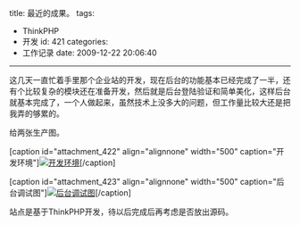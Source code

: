 title: 最近的成果。
tags:
  - ThinkPHP
  - 开发
id: 421
categories:
  - 工作记录
date: 2009-12-22 20:06:40
---

这几天一直忙着手里那个企业站的开发，现在后台的功能基本已经完成了一半，还有个比较复杂的模块还在准备开发，然后就是后台登陆验证和简单美化，这样后台就基本完成了，一个人做起来，虽然技术上没多大的问题，但工作量比较大还是把我弄的够累的。

给两张生产图。

[caption id="attachment_422" align="alignnone" width="500" caption="开发环境"][![](http://blog.liuyixi.com/wp-content/uploads/2009/12/des.jpg "开发环境")](http://blog.liuyixi.com/wp-content/uploads/2009/12/des.jpg)[/caption]

[caption id="attachment_423" align="alignnone" width="500" caption="后台调试图"][![](http://blog.liuyixi.com/wp-content/uploads/2009/12/houtai.jpg "后台调试图")](http://blog.liuyixi.com/wp-content/uploads/2009/12/houtai.jpg)[/caption]

站点是基于ThinkPHP开发，待以后完成后再考虑是否放出源码。